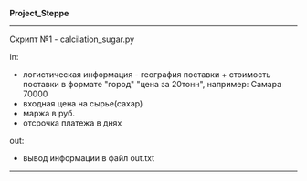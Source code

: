 __Project_Steppe__

********************************
Скрипт №1 - calcilation_sugar.py

in: 
 - логистическая информация - география поставки + стоимость поставки в формате "город" "цена за 20тонн", например: Самара 70000
 - входная цена на сырье(сахар)
 - маржа в руб.
 - отсрочка платежа в днях
  
out:
 - вывод информации в файл out.txt

*******************************
